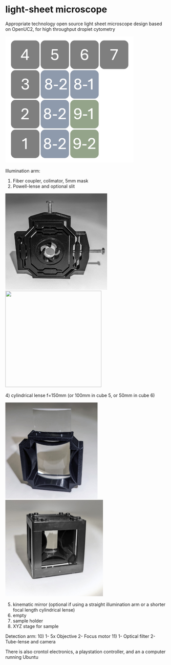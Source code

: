 # light-sheet microscope
Appropriate technology open source light sheet microscope design based on OpenUC2, for high throughput droplet cytometry

<p align="left">
<img src="./images/cube-arrangement.png" width="400">
</p>

Illumination arm:
1) Fiber coupler, colimator, 5mm mask
2) Powell-lense and optional slit
   <p align="left">
  <img src="./images/Powell_lense_aligner.jpg" height="300"> <img src="./images/adjustable_slit.gif" height="300" width="300">
  </p>
4) cylindrical lense f=150mm (or 100mm in cube 5, or 50mm in cube 6)
   <p align="left">
  <img src="./images/cylindrical_lense1.jpg" height="300">
 <img src="./images/cylindrical_lense2.jpg.jpg" height="300">
  </p>
  
5) kinematic mirror (optional if using a straight illumination arm or a shorter focal length cylindrical lense)
6) empty
7) sample holder
8) XYZ stage for sample
   
Detection arm:
10) 1- 5x Objective
  2- Focus motor 
11) 1- Optical filter
   2- Tube-lense and camera
   
There is also crontol electronics, a playstation controller, and an a computer running Ubuntu
